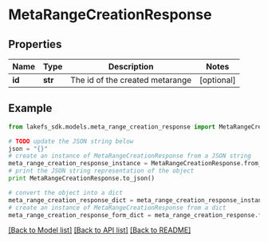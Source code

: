 # MetaRangeCreationResponse


## Properties

Name | Type | Description | Notes
------------ | ------------- | ------------- | -------------
**id** | **str** | The id of the created metarange | [optional] 

## Example

```python
from lakefs_sdk.models.meta_range_creation_response import MetaRangeCreationResponse

# TODO update the JSON string below
json = "{}"
# create an instance of MetaRangeCreationResponse from a JSON string
meta_range_creation_response_instance = MetaRangeCreationResponse.from_json(json)
# print the JSON string representation of the object
print MetaRangeCreationResponse.to_json()

# convert the object into a dict
meta_range_creation_response_dict = meta_range_creation_response_instance.to_dict()
# create an instance of MetaRangeCreationResponse from a dict
meta_range_creation_response_form_dict = meta_range_creation_response.from_dict(meta_range_creation_response_dict)
```
[[Back to Model list]](../README.md#documentation-for-models) [[Back to API list]](../README.md#documentation-for-api-endpoints) [[Back to README]](../README.md)


